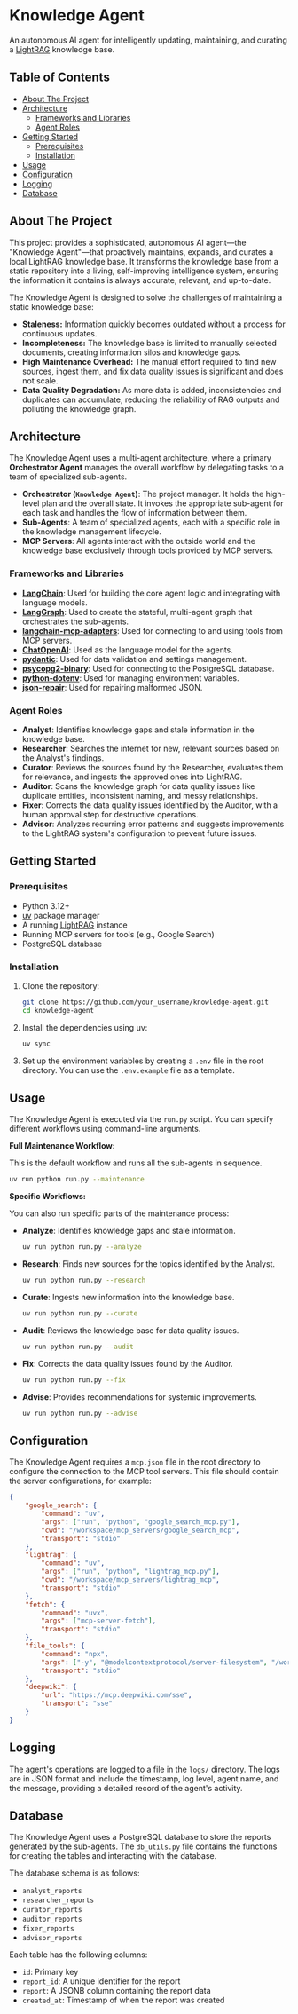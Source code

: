 # Knowledge Agent

An autonomous AI agent for intelligently updating, maintaining, and curating a [LightRAG](https://github.com/HKUDS/LightRAG) knowledge base.

## Table of Contents

- [About The Project](#about-the-project)
- [Architecture](#architecture)
  - [Frameworks and Libraries](#frameworks-and-libraries)
  - [Agent Roles](#agent-roles)
- [Getting Started](#getting-started)
  - [Prerequisites](#prerequisites)
  - [Installation](#installation)
- [Usage](#usage)
- [Configuration](#configuration)
- [Logging](#logging)
- [Database](#database)

## About The Project

This project provides a sophisticated, autonomous AI agent—the "Knowledge Agent"—that proactively maintains, expands, and curates a local LightRAG knowledge base. It transforms the knowledge base from a static repository into a living, self-improving intelligence system, ensuring the information it contains is always accurate, relevant, and up-to-date.

The Knowledge Agent is designed to solve the challenges of maintaining a static knowledge base:

- **Staleness:** Information quickly becomes outdated without a process for continuous updates.
- **Incompleteness:** The knowledge base is limited to manually selected documents, creating information silos and knowledge gaps.
- **High Maintenance Overhead:** The manual effort required to find new sources, ingest them, and fix data quality issues is significant and does not scale.
- **Data Quality Degradation:** As more data is added, inconsistencies and duplicates can accumulate, reducing the reliability of RAG outputs and polluting the knowledge graph.

## Architecture

The Knowledge Agent uses a multi-agent architecture, where a primary **Orchestrator Agent** manages the overall workflow by delegating tasks to a team of specialized sub-agents.

- **Orchestrator (`Knowledge Agent`)**: The project manager. It holds the high-level plan and the overall state. It invokes the appropriate sub-agent for each task and handles the flow of information between them.
- **Sub-Agents**: A team of specialized agents, each with a specific role in the knowledge management lifecycle.
- **MCP Servers**: All agents interact with the outside world and the knowledge base exclusively through tools provided by MCP servers.

### Frameworks and Libraries

- **[LangChain](https://www.langchain.com/)**: Used for building the core agent logic and integrating with language models.
- **[LangGraph](https://langchain-ai.github.io/langgraph/)**: Used to create the stateful, multi-agent graph that orchestrates the sub-agents.
- **[langchain-mcp-adapters](https://pypi.org/project/langchain-mcp-adapters/)**: Used for connecting to and using tools from MCP servers.
- **[ChatOpenAI](https://python.langchain.com/docs/integrations/chat/openai)**: Used as the language model for the agents.
- **[pydantic](https://pydantic-docs.helpmanual.io/)**: Used for data validation and settings management.
- **[psycopg2-binary](https://pypi.org/project/psycopg2-binary/)**: Used for connecting to the PostgreSQL database.
- **[python-dotenv](https://pypi.org/project/python-dotenv/)**: Used for managing environment variables.
- **[json-repair](https://pypi.org/project/json-repair/)**: Used for repairing malformed JSON.

### Agent Roles

- **Analyst**: Identifies knowledge gaps and stale information in the knowledge base.
- **Researcher**: Searches the internet for new, relevant sources based on the Analyst's findings.
- **Curator**: Reviews the sources found by the Researcher, evaluates them for relevance, and ingests the approved ones into LightRAG.
- **Auditor**: Scans the knowledge graph for data quality issues like duplicate entities, inconsistent naming, and messy relationships.
- **Fixer**: Corrects the data quality issues identified by the Auditor, with a human approval step for destructive operations.
- **Advisor**: Analyzes recurring error patterns and suggests improvements to the LightRAG system's configuration to prevent future issues.

## Getting Started

### Prerequisites

- Python 3.12+
- [uv](https://github.com/astral-sh/uv) package manager
- A running [LightRAG](https://github.com/HKUDS/LightRAG) instance
- Running MCP servers for tools (e.g., Google Search)
- PostgreSQL database

### Installation

1. Clone the repository:

    ```sh
    git clone https://github.com/your_username/knowledge-agent.git
    cd knowledge-agent
    ```

2. Install the dependencies using uv:

    ```sh
    uv sync
    ```

3. Set up the environment variables by creating a `.env` file in the root directory. You can use the `.env.example` file as a template.

## Usage

The Knowledge Agent is executed via the `run.py` script. You can specify different workflows using command-line arguments.

**Full Maintenance Workflow:**

This is the default workflow and runs all the sub-agents in sequence.

```sh
uv run python run.py --maintenance
```

**Specific Workflows:**

You can also run specific parts of the maintenance process:

- **Analyze**: Identifies knowledge gaps and stale information.

    ```sh
    uv run python run.py --analyze
    ```

- **Research**: Finds new sources for the topics identified by the Analyst.

    ```sh
    uv run python run.py --research
    ```

- **Curate**: Ingests new information into the knowledge base.

    ```sh
    uv run python run.py --curate
    ```

- **Audit**: Reviews the knowledge base for data quality issues.

    ```sh
    uv run python run.py --audit
    ```

- **Fix**: Corrects the data quality issues found by the Auditor.

    ```sh
    uv run python run.py --fix
    ```

- **Advise**: Provides recommendations for systemic improvements.

    ```sh
    uv run python run.py --advise
    ```

## Configuration

The Knowledge Agent requires a `mcp.json` file in the root directory to configure the connection to the MCP tool servers. This file should contain the server configurations, for example:

```json
{
    "google_search": {
        "command": "uv",
        "args": ["run", "python", "google_search_mcp.py"],
        "cwd": "/workspace/mcp_servers/google_search_mcp",
        "transport": "stdio"
    },
    "lightrag": {
        "command": "uv",
        "args": ["run", "python", "lightrag_mcp.py"],
        "cwd": "/workspace/mcp_servers/lightrag_mcp",
        "transport": "stdio"
    },
    "fetch": {
        "command": "uvx",
        "args": ["mcp-server-fetch"],
        "transport": "stdio"
    },
    "file_tools": {
        "command": "npx",
        "args": ["-y", "@modelcontextprotocol/server-filesystem", "/workspace/knowledge_agent", "/workspace/LightRAG"],
        "transport": "stdio"
    },
    "deepwiki": {
        "url": "https://mcp.deepwiki.com/sse",
        "transport": "sse"
    }
}
```

## Logging

The agent's operations are logged to a file in the `logs/` directory. The logs are in JSON format and include the timestamp, log level, agent name, and the message, providing a detailed record of the agent's activity.

## Database

The Knowledge Agent uses a PostgreSQL database to store the reports generated by the sub-agents. The `db_utils.py` file contains the functions for creating the tables and interacting with the database.

The database schema is as follows:

- `analyst_reports`
- `researcher_reports`
- `curator_reports`
- `auditor_reports`
- `fixer_reports`
- `advisor_reports`

Each table has the following columns:

- `id`: Primary key
- `report_id`: A unique identifier for the report
- `report`: A JSONB column containing the report data
- `created_at`: Timestamp of when the report was created